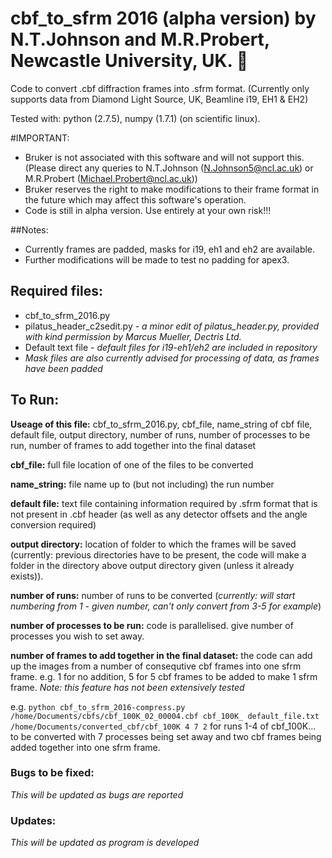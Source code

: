 # cbf_to_sfrm 2016 (alpha version) by N.T.Johnson and M.R.Probert, Newcastle University, UK. :microscope:
Code to convert .cbf diffraction frames into .sfrm format. (Currently only supports data from Diamond Light Source, UK, Beamline i19, EH1 &amp; EH2)

Tested with: python (2.7.5), numpy (1.7.1) (on scientific linux).

#IMPORTANT:
- Bruker is not associated with this software and will not support this. (Please direct any queries to N.T.Johnson (N.Johnson5@ncl.ac.uk) or M.R.Probert (Michael.Probert@ncl.ac.uk))
- Bruker reserves the right to make modifications to their frame format in the future which may affect this software's operation.
- Code is still in alpha version. Use entirely at your own risk!!!

##Notes:
- Currently frames are padded, masks for i19, eh1 and eh2 are available.
- Further modifications will be made to test no padding for apex3.

## Required files:
- cbf_to_sfrm_2016.py
- pilatus_header_c2sedit.py - *a minor edit of pilatus_header.py, provided with kind permission by Marcus Mueller, Dectris Ltd.*
- Default text file - *default files for i19-eh1/eh2 are included in repository*
- *Mask files are also currently advised for processing of data, as frames have been padded*

## To Run:
**Useage of this file:** cbf_to_sfrm_2016.py, cbf_file, name_string of cbf file, default file, output directory, number of runs, number of processes to be run, number of frames to add together into the final dataset

**cbf_file:** full file location of one of the files to be converted

**name_string:** file name up to (but not including) the run number

**default file:** text file containing information required by .sfrm format that is not present in .cbf header (as well as any detector offsets and the angle conversion required)

**output directory:** location of folder to which the frames will be saved (currently: previous directories have to be present, the code will make a folder in the directory above output directory given (unless it already exists)).

**number of runs:** number of runs to be converted (*currently: will start numbering from 1 - given number, can't only convert from 3-5 for example*)

**number of processes to be run:** code is parallelised. give number of processes you wish to set away.

**number of frames to add together in the final dataset:** the code can add up the images from a number of consequtive cbf frames into one sfrm frame. e.g. 1 for no addition, 5 for 5 cbf frames to be added to make 1 sfrm frame. *Note: this feature has not been extensively tested*

e.g. `python cbf_to_sfrm_2016-compress.py /home/Documents/cbfs/cbf_100K_02_00004.cbf cbf_100K_ default_file.txt /home/Documents/converted_cbf/cbf_100K 4 7 2`
for runs 1-4 of cbf_100K... to be converted with 7 processes being set away and two cbf frames being added together into one sfrm frame.

### Bugs to be fixed:
*This will be updated as bugs are reported*

### Updates:
*This will be updated as program is developed*
